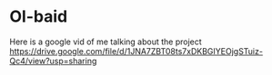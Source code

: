 # Ol-baid

Here is a google vid of me talking about the project
https://drive.google.com/file/d/1JNA7ZBT08ts7xDKBGIYEOjgSTuiz-Qc4/view?usp=sharing
